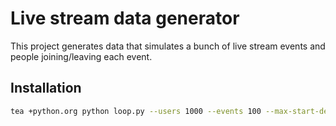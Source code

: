 # Live stream data generator

This project generates data that simulates a bunch of live stream events and people joining/leaving each event.

## Installation

```bash
tea +python.org python loop.py --users 1000 --events 100 --max-start-delay 0 --min-event-length 60 --max-event-length 180
```
